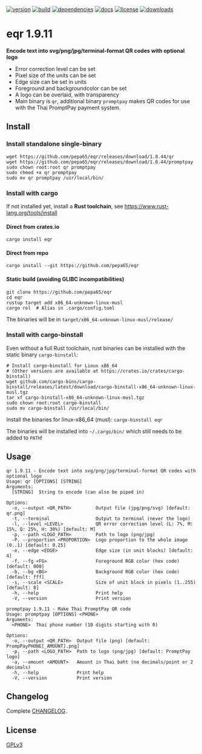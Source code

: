 [![version](https://img.shields.io/crates/v/eqr.svg)](https://crates.io/crates/eqr)
[![build](https://github.com/pepa65/eqr/actions/workflows/rust.yml/badge.svg)](https://github.com/pepa65/eqr/actions/workflows/rust.yml)
[![dependencies](https://deps.rs/repo/github/pepa65/eqr/status.svg)](https://deps.rs/repo/github/pepa65/eqr)
[![docs](https://img.shields.io/badge/docs-eqr-blue.svg)](https://docs.rs/crate/eqr/latest)
[![license](https://img.shields.io/badge/License-MIT-blue.svg)](https://github.com/pepa65/eqr/blob/main/LICENSE)
[![downloads](https://img.shields.io/crates/d/eqr.svg)](https://crates.io/crates/eqr)

# eqr 1.9.11
**Encode text into svg/png/jpg/terminal-format QR codes with optional logo**

* Error correction level can be set
* Pixel size of the units can be set
* Edge size can be set in units
* Foreground and backgroundcolor can be set
* A logo can be overlaid, with transparency
* Main binary is `qr`, additional binary `promptpay` makes QR codes for
  use with the Thai PromptPay payment system.

## Install
### Install standalone single-binary
```
wget https://github.com/pepa65/eqr/releases/download/1.8.44/qr
wget https://github.com/pepa65/eqr/releases/download/1.8.44/promptpay
sudo chown root:root qr promptpay
sudo chmod +x qr promptpay
sudo mv qr promptpay /usr/local/bin/
```

### Install with cargo
If not installed yet, install a **Rust toolchain**, see https://www.rust-lang.org/tools/install

#### Direct from crates.io
`cargo install eqr`

#### Direct from repo
`cargo install --git https://github.com/pepa65/eqr`

#### Static build (avoiding GLIBC incompatibilities)
```
git clone https://github.com/pepa65/eqr
cd eqr
rustup target add x86_64-unknown-linux-musl
cargo rel  # Alias in .cargo/config.toml
```

The binaries will be in `target/x86_64-unknown-linux-musl/release/`

### Install with cargo-binstall
Even without a full Rust toolchain, rust binaries can be installed with the static binary `cargo-binstall`:

```
# Install cargo-binstall for Linux x86_64
# (Other versions are available at https://crates.io/crates/cargo-binstall)
wget github.com/cargo-bins/cargo-binstall/releases/latest/download/cargo-binstall-x86_64-unknown-linux-musl.tgz
tar xf cargo-binstall-x86_64-unknown-linux-musl.tgz
sudo chown root:root cargo-binstall
sudo mv cargo-binstall /usr/local/bin/
```

Install the binaries for linux-x86_64 (musl): `cargo-binstall eqr`

The binaries will be installed into `~/.cargo/bin/` which still needs to be added to `PATH`!

## Usage
```
qr 1.9.11 - Encode text into svg/png/jpg/terminal-format QR codes with optional logo
Usage: qr [OPTIONS] [STRING]
Arguments:
  [STRING]  String to encode (can also be piped in)

Options:
  -o, --output <QR_PATH>         Output file (jpg/png/svg) [default: qr.png]
  -t, --terminal                 Output to terminal (never the logo)
  -l, --level <LEVEL>            QR error correction level (L: 7%, M: 15%, Q: 25%, H: 30%) [default: M]
  -p, --path <LOGO_PATH>         Path to logo (png/jpg)
  -P, --proportion <PROPORTION>  Logo proportion to the whole image (0..1) [default: 0.25]
  -e, --edge <EDGE>              Edge size (in unit blocks) [default: 4]
  -f, --fg <FG>                  Foreground RGB color (hex code) [default: 000]
  -b, --bg <BG>                  Background RGB color (hex code) [default: fff]
  -s, --scale <SCALE>            Size of unit block in pixels (1..255) [default: 8]
  -h, --help                     Print help
  -V, --version                  Print version
```

```
promptpay 1.9.11 - Make Thai PromptPay QR code
Usage: promptpay [OPTIONS] <PHONE>
Arguments:
  <PHONE>  Thai phone number (10 digits starting with 0)

Options:
  -o, --output <QR_PATH>  Output file (png) [default: PrompPayPHONE[_AMOUNT].png]
  -p, --path <LOGO_PATH>  Path to logo (png/jpg) [default: PromptPay logo]
  -a, --amount <AMOUNT>   Amount in Thai baht (no decimals/point or 2 decimals)
  -h, --help              Print help
  -V, --version           Print version
```

## Changelog
Complete [CHANGELOG](CHANGELOG.md).

## License
[GPLv3](LICENSE)
